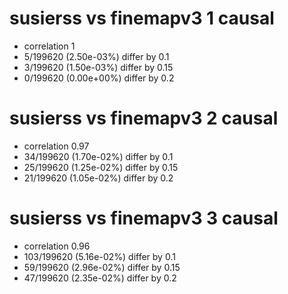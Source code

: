 # susierss vs finemapv3  1 causal

- correlation 1
- 5/199620 (2.50e-03%) differ by 0.1
- 3/199620 (1.50e-03%) differ by 0.15
- 0/199620 (0.00e+00%) differ by 0.2


# susierss vs finemapv3  2 causal

- correlation 0.97
- 34/199620 (1.70e-02%) differ by 0.1
- 25/199620 (1.25e-02%) differ by 0.15
- 21/199620 (1.05e-02%) differ by 0.2


# susierss vs finemapv3  3 causal

- correlation 0.96
- 103/199620 (5.16e-02%) differ by 0.1
- 59/199620 (2.96e-02%) differ by 0.15
- 47/199620 (2.35e-02%) differ by 0.2


